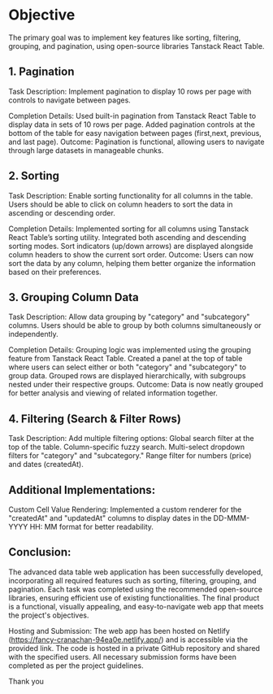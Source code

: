 
# Objective
The primary goal was to implement key features like sorting, filtering, grouping, and pagination, using open-source libraries Tanstack React Table.
## 1. Pagination
Task Description: Implement pagination to display 10 rows per page with controls to navigate between pages.

Completion Details:
Used built-in pagination from Tanstack React Table to display data in sets of 10 rows per page.
Added pagination controls at the bottom of the table for easy navigation between pages (first,next, previous, and last page).
Outcome: Pagination is functional, allowing users to navigate through large datasets in manageable chunks.

## 2. Sorting
Task Description: Enable sorting functionality for all columns in the table. Users should be able to click on column headers to sort the data in ascending or descending order.

Completion Details:
Implemented sorting for all columns using Tanstack React Table’s sorting utility.
Integrated both ascending and descending sorting modes.
Sort indicators (up/down arrows) are displayed alongside column headers to show the current sort order.
Outcome: Users can now sort the data by any column, helping them better organize the information based on their preferences.
## 3. Grouping Column Data
Task Description: Allow data grouping by "category" and "subcategory" columns. Users should be able to group by both columns simultaneously or independently.

Completion Details:
Grouping logic was implemented using the grouping feature from Tanstack React Table.
Created a panel at the top of table where users can select either or both "category" and "subcategory" to group data.
Grouped rows are displayed hierarchically, with subgroups nested under their respective groups.
Outcome: Data is now neatly grouped for better analysis and viewing of related information together.

## 4. Filtering (Search & Filter Rows)
Task Description: Add multiple filtering options:
Global search filter at the top of the table.
Column-specific fuzzy search.
Multi-select dropdown filters for "category" and "subcategory."
Range filter for numbers (price) and dates (createdAt).

## Additional Implementations:
Custom Cell Value Rendering: Implemented a custom renderer for the "createdAt" and "updatedAt" columns to display dates in the DD-MMM-YYYY HH: MM format for better readability.

## Conclusion:
The advanced data table web application has been successfully developed, incorporating all required features such as sorting, filtering, grouping, and pagination. Each task was completed using the recommended open-source libraries, ensuring efficient use of existing functionalities. The final product is a functional, visually appealing, and easy-to-navigate web app that meets the project's objectives.

Hosting and Submission:
The web app has been hosted on Netlify (https://fancy-cranachan-94ea0e.netlify.app/) and is accessible via the provided link.
The code is hosted in a private GitHub repository and shared with the specified users.
All necessary submission forms have been completed as per the project guidelines.

Thank you 
